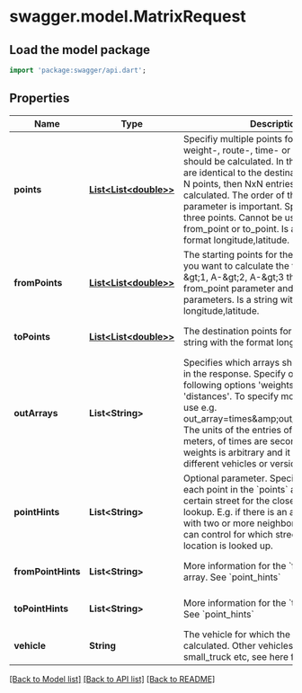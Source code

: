 # swagger.model.MatrixRequest

## Load the model package
```dart
import 'package:swagger/api.dart';
```

## Properties
Name | Type | Description | Notes
------------ | ------------- | ------------- | -------------
**points** | [**List&lt;List&lt;double&gt;&gt;**](List.md) | Specifiy multiple points for which the weight-, route-, time- or distance-matrix should be calculated. In this case the starts are identical to the destinations. If there are N points, then NxN entries will be calculated. The order of the point parameter is important. Specify at least three points. Cannot be used together with from_point or to_point. Is a string with the format longitude,latitude. | [optional] [default to []]
**fromPoints** | [**List&lt;List&lt;double&gt;&gt;**](List.md) | The starting points for the routes. E.g. if you want to calculate the three routes A-&amp;gt;1, A-&amp;gt;2, A-&amp;gt;3 then you have one from_point parameter and three to_point parameters. Is a string with the format longitude,latitude. | [optional] [default to []]
**toPoints** | [**List&lt;List&lt;double&gt;&gt;**](List.md) | The destination points for the routes. Is a string with the format longitude,latitude. | [optional] [default to []]
**outArrays** | **List&lt;String&gt;** | Specifies which arrays should be included in the response. Specify one or more of the following options &#39;weights&#39;, &#39;times&#39;, &#39;distances&#39;. To specify more than one array use e.g. out_array&#x3D;times&amp;amp;out_array&#x3D;distances. The units of the entries of distances are meters, of times are seconds and of weights is arbitrary and it can differ for different vehicles or versions of this API. | [optional] [default to []]
**pointHints** | **List&lt;String&gt;** | Optional parameter. Specifies a hint for each point in the &#x60;points&#x60; array to prefer a certain street for the closest location lookup. E.g. if there is an address or house with two or more neighboring streets you can control for which street the closest location is looked up. | [optional] [default to []]
**fromPointHints** | **List&lt;String&gt;** | More information for the &#x60;from_points&#x60; array. See &#x60;point_hints&#x60; | [optional] [default to []]
**toPointHints** | **List&lt;String&gt;** | More information for the &#x60;to_points&#x60; array. See &#x60;point_hints&#x60; | [optional] [default to []]
**vehicle** | **String** | The vehicle for which the route should be calculated. Other vehicles are foot, small_truck etc, see here for the details. | [optional] [default to null]

[[Back to Model list]](../README.md#documentation-for-models) [[Back to API list]](../README.md#documentation-for-api-endpoints) [[Back to README]](../README.md)


